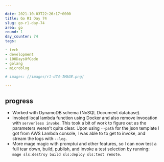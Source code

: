 ```yaml
---

date: 2021-10-03T22:26:17+0000
title: Go R1 Day 74
slug: go-r1-day-74
area: go
round: 1
day_counter: 74
tags:

- tech
- development
- 100DaysOfCode
- golang
- microblog

# images: [/images/r1-d74-IMAGE.png]

---
```


## progress

- Worked with DynamoDB schema (NoSQL Document database).
- Invoked local lambda function using Docker and also remove invocation with `serverless invoke`.
This took a bit of work to figure out as the parameters weren't quite clear.
Upon using `--path` for the json template I got from AWS Lambda console, I was able to to get to invoke, and stream the logs with `--log`.
- More mage magic with promptui and other features, so I can now test a full tear down, build, publish, and invoke a test selection by running: `mage sls:destroy build sls:deploy sls:test remote`.
